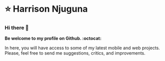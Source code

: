 # ⭐ Harrison Njuguna 

### Hi there 👋

**Be welcome to my profile on Github. :octocat:** 

<p>In here, you will have access to some of my latest mobile and web projects. Please, feel free to send me suggestions, critics, and improvements.</p>
